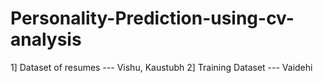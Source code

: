 # Personality-Prediction-using-cv-analysis

1] Dataset of resumes --- Vishu, Kaustubh
2] Training Dataset --- Vaidehi
